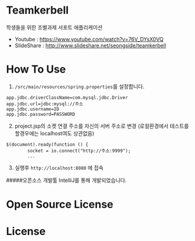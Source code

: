 
Teamkerbell
=====
학생들을 위한 조별과제 서포트 애플리케이션 
* Youtube : https://www.youtube.com/watch?v=76V_DYsX0VQ 
* SlideShare : http://www.slideshare.net/seongside/teamkerbell

How To Use
=====
 1. ```/src/main/resources/spring.properties```를 설정합니다.

``` 
app.jdbc.driverClassName=com.mysql.jdbc.Driver
app.jdbc.url=jdbc:mysql://주소
app.jdbc.username=ID
app.jdbc.password=PASSWORD
```

 2. project.jsp의 소켓 연결 주소를 자신의 서버 주소로 변경 (로컬환경에서 테스트를 할경우에는 localhost여도 상관없음)
 
```
$(document).ready(function () {
        socket = io.connect("http://주소:9999");
        ...
```

 3. 실행후 ```http://localhost:8080``` 에 접속
 
#####오픈소스 개발툴 IntelliJ를 통해 개발되었습니다. 

Open Source License
=====


License
=====


